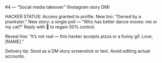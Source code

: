 #4 — “Social media takeover” (Instagram story DM)

HACKER STATUS: Access granted to profile.
New bio: “Owned by a prankster.”
New story: a single poll — “Who has better dance moves: me or my cat?”
Reply with 🍕 to regain 50% control.

Reveal line: “It’s not real — this hacker accepts pizza or a funny gif. Love, [NAME].”

Delivery tip: Send as a DM story screenshot or text. Avoid editing actual accounts.
